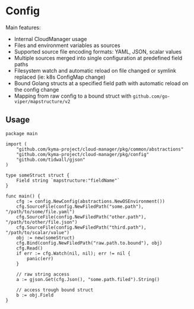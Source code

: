# Config

Main features:
* Internal CloudManager usage
* Files and environment variables as sources
* Supported source file encoding formats: YAML, JSON, scalar values
* Multiple sources merged into single configuration at predefined field paths
* Filesystem watch and automatic reload on file changed or symlink replaced (ie: k8s ConfigMap change)
* Bound Golang structs at a specified field path with automatic reload on the config change
* Mapping from raw config to a bound struct with `github.com/go-viper/mapstructure/v2`


## Usage

```golang
package main

import (
	"github.com/kyma-project/cloud-manager/pkg/common/abstractions"
	"github.com/kyma-project/cloud-manager/pkg/config"
	"github.com/tidwall/gjson"
)

type someStruct struct {
	Field string `mapstructure:"fieldName"`
}

func main() {
	cfg := config.NewConfig(abstractions.NewOSEnvironment())
	cfg.SourceFile(config.NewFiledPath("some.path"), "/path/to/some/file.yaml")
	cfg.SourceFile(config.NewFiledPath("other.path"), "/path/to/other/file.json")
	cfg.SourceFile(config.NewFiledPath("third.path"), "/path/to/scalar/value")
	obj := new(someStruct)
	cfg.Bind(config.NewFiledPath("raw.path.to.bound"), obj)
	cfg.Read()
	if err := cfg.Watch(nil, nil); err != nil {
		panic(err)
	}

	// raw string access
	a := gjson.Get(cfg.Json(), "some.path.filed").String()
	
	// access trough bound struct
	b := obj.Field
}
```
